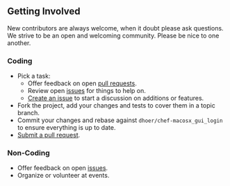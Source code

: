 ## Getting Involved

New contributors are always welcome, when it doubt please ask questions. We strive to be an open and welcoming
community. Please be nice to one another.

### Coding

* Pick a task:
  * Offer feedback on open [pull requests](https://github.com/dhoer/chef-macosx_gui_login/pulls).
  * Review open [issues](https://github.com/dhoer/chef-macosx_gui_login/issues) for things to help on.
  * [Create an issue](https://github.com/dhoer/chef-macosx_gui_login/issues/new) to start a discussion on additions or 
  features.
* Fork the project, add your changes and tests to cover them in a topic branch.
* Commit your changes and rebase against `dhoer/chef-macosx_gui_login` to ensure everything is up to date.
* [Submit a pull request](https://github.com/dhoer/chef-macosx_gui_login/compare/).

### Non-Coding

* Offer feedback on open [issues](https://github.com/dhoer/chef-macosx_gui_login/issues).
* Organize or volunteer at events.
